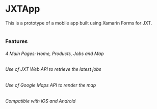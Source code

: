 # JXTApp
This is a prototype of a mobile app built using Xamarin Forms for JXT.
#
### Features
###### 4 Main Pages: Home, Products, Jobs and Map
###### Use of JXT Web API to retrieve the latest jobs
###### Use of Google Maps API to render the map
###### Compatible with iOS and Android
